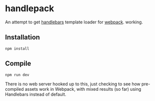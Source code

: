 # handlepack

An attempt to get [handlebars](http://handlebarsjs.com) template loader for [webpack](https://github.com/webpack/webpack). working.

## Installation

`npm install`

## Compile

`npm run dev`

There is no web server hooked up to this, just checking to see how pre-compiled assets work in Webpack, with mixed results (so far) using Handlebars instead of default.